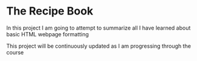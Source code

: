 # The Recipe Book
In this project I am going to attempt to summarize all I have learned about basic HTML webpage formatting

This project will be continuously updated as I am progressing through the course
